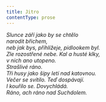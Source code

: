 ```yaml
---
title: Jitro
contentType: prose
---
```


_Slunce září jako by se chtělo  
narodit břichem,  
neb jak bys, přihlížeje, pidlookem byl.  
Zle rozostřené nebe. Kal a husté klky,  
v nich ano utopeno.  
Strašlivé ráno.  
Tři husy jako šípy letí nad katovnou.  
Večer se svítilo. Teď dospávají.  
I kouřilo se. Dovychládá.  
Ráno, ach ráno nad Suchdolem._
